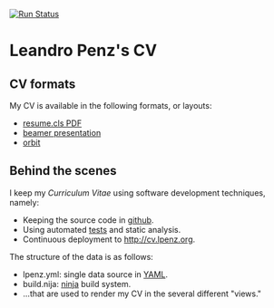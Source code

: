 [![Run Status](https://api.shippable.com/projects/577f06e63be4f4faa56c2d2e/badge?branch=master)](https://app.shippable.com/projects/577f06e63be4f4faa56c2d2e)

# Leandro Penz's CV


## CV formats

My CV is available in the following formats, or layouts:

- [resume.cls PDF](http://cv.lpenz.org/resumecls/cv.pdf)
- [beamer presentation](http://cv.lpenz.org/beamer/cv.pdf)
- [orbit](http://cv.lpenz.org/orbit/cv.html)


## Behind the scenes

I keep my *Curriculum Vitae* using software development techniques,
namely:

- Keeping the source code in [github](https://github.com/lpenz/cv).
- Using automated [tests](https://app.shippable.com/projects/577f06e63be4f4faa56c2d2e/status/)
  and static analysis.
- Continuous deployment to <http://cv.lpenz.org>.


The structure of the data is as follows:

- lpenz.yml: single data source in [YAML](http://yaml.org/).
- build.nija: [ninja](https://ninja-build.org/) build system.
- ...that are used to render my CV in the several different "views."


